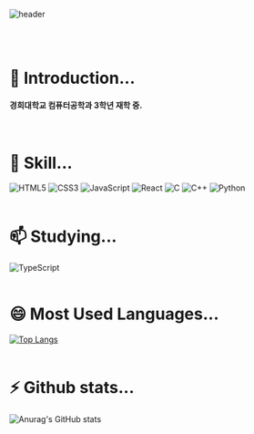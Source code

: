 ![header](https://capsule-render.vercel.app/api?type=wave&color=auto&height=300&section=header&text=WonSeokChoi&fontSize=70)

<br/><br/>

# 🔭 Introduction...

<h4> 경희대학교 컴퓨터공학과 3학년 재학 중. </h4>
<br/>

# 🌱 Skill...  

![HTML5](https://img.shields.io/badge/HTML5-E34F26?style=plastic&logo=HTML5&logoColor=white)
![CSS3](https://img.shields.io/badge/CSS3-1572B6?style=plastic&logo=CSS3&logoColor=white)
![JavaScript](https://img.shields.io/badge/JavaScript-F7DF1E?style=plastic&logo=JavaScript&logoColor=white)
![React](https://img.shields.io/badge/React-61DAFB?style=plastic&logo=React&logoColor=white)
![C](https://img.shields.io/badge/C-A8B9CC?style=plastic&logo=C&logoColor=white)
![C++](https://img.shields.io/badge/C++-00599C?style=plastic&logo=C++&logoColor=white)
![Python](https://img.shields.io/badge/Python-3776AB?style=plastic&logo=Python&logoColor=white)
<br/><br/>

 # 📫 Studying...
 
![TypeScript](https://img.shields.io/badge/TypeScript-3178C6?style=plastic&logo=TypeScript&logoColor=white)
<br/><br/>
  
# 😄 Most Used Languages...
[![Top Langs](https://github-readme-stats.vercel.app/api/top-langs/?username=dnjstjr123&langs_count=8)](https://github.com/dnjstjr123/github-readme-stats)
<br/><br/>

# ⚡ Github stats...
![Anurag's GitHub stats](https://github-readme-stats.vercel.app/api?username=dnjstjr123&show_icons=true&theme=radical)
